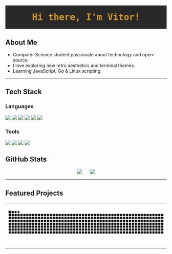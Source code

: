 <h1 align="center" style="color:#d79921;background:#282828;padding:20px 0;font-family:monospace;">
  Hi there, I'm Vitor!
</h1>

## About Me

- Computer Science student passionate about technology and open-source.
- I love exploring new retro aesthetics and terminal themes.
- Learning JavaScript, Go & Linux scripting.

---

## Tech Stack

### Languages
<p>
  <img src="https://img.shields.io/badge/JavaScript-282828?style=for-the-badge&logo=javascript&logoColor=fabd2f" />
  <img src="https://img.shields.io/badge/HTML5-282828?style=for-the-badge&logo=html5&logoColor=fb4934" />
  <img src="https://img.shields.io/badge/CSS3-282828?style=for-the-badge&logo=css&logoColor=83a598" />
  <img src="https://img.shields.io/badge/NodeJs-282828?style=for-the-badge&logo=nodedotjs&logoColor=a9b665" />
  <img src="https://img.shields.io/badge/Go-282828?style=for-the-badge&logo=go&logoColor=#7daea3" />
  <img src="https://img.shields.io/badge/PHP-282828?style=for-the-badge&logo=php&logoColor=#7daea3" />

 <!-- <img src="https://img.shields.io/badge/Python-282828?style=for-the-badge&logo=python&logoColor=d79921" /> -->
<!--   <img src="https://img.shields.io/badge/Linux-282828?style=for-the-badge&logo=linux&logoColor=b8bb26" /> -->
<!--  <img src="https://img.shields.io/badge/Lua-282828?style=for-the-badge&logo=lua&logoColor=458588" /> -->
<!-- <img src="https://img.shields.io/badge/C++-282828?style=for-the-badge&logo=c%2B%2B&logoColor=fe8019" /> -->
 <!-- <img src="https://img.shields.io/badge/C%23-282828?style=for-the-badge&logo=csharp&logoColor=b8bb26" /> -->
<!-- <img src="https://img.shields.io/badge/Java-282828?style=for-the-badge&logo=java&logoColor=d3869b" /> -->
<!-- <img src="https://img.shields.io/badge/Nix-282828?style=for-the-badge&logo=nixos&logoColor=8ec07c" /> -->
</p>

### Tools
<p>
    <img src="https://img.shields.io/badge/Neovim-282828?style=for-the-badge&logo=neovim&logoColor=b8bb26" />
      <img src="https://img.shields.io/badge/Git-282828?style=for-the-badge&logo=git" />
<img src="https://img.shields.io/badge/Github-Copilot-282828?style=for-the-badge&logo=githubcopilot"/>
  <img src="https://img.shields.io/badge/VsCode-282828?style=for-the-badge&logo=v&logoColor=#7daea3"/>
</p>

## GitHub Stats

<div align="center">
  <img src="https://github-readme-stats.vercel.app/api?username=viitorags&show_icons=true&theme=ayu-mirage" height="180px"/>
  &nbsp;&nbsp;&nbsp;&nbsp;
  <img src="https://github-readme-stats.vercel.app/api/top-langs/?username=viitorags&layout=compact&theme=ayu-mirage" height="200px"/>
</div>

---


## Featured Projects

<!-- - [Catppuccin-Mocha-Mauve Dotfiles](https://github.com/viitorags/nixos-config) 
  <samp>My personal Catppuccin-Mocha-Mauve and Hyprland themed setup for NixOs</samp> -->

<!--
---

## Contact

- <img src="https://img.shields.io/badge/LinkedIn-282828?style=flat-square&logo=linkedin&logoColor=458588" /> [LinkedIn](https://www.linkedin.com/in/viitorags)
- ✉️ Email: viitorags@gmail.com 

-->

---

<picture>
  <source media="(prefers-color-scheme: dark)" srcset="https://raw.githubusercontent.com/viitorags/viitorags/output/github-contribution-grid-snake-dark.svg">
  <source media="(prefers-color-scheme: light)" srcset="https://raw.githubusercontent.com/viitorags/viitorags/output/github-contribution-grid-snake.svg">
  <img alt="github contribution grid snake animation" src="https://raw.githubusercontent.com/viitorags/viitorags/output/github-contribution-grid-snake.svg">
</picture>

---

##
